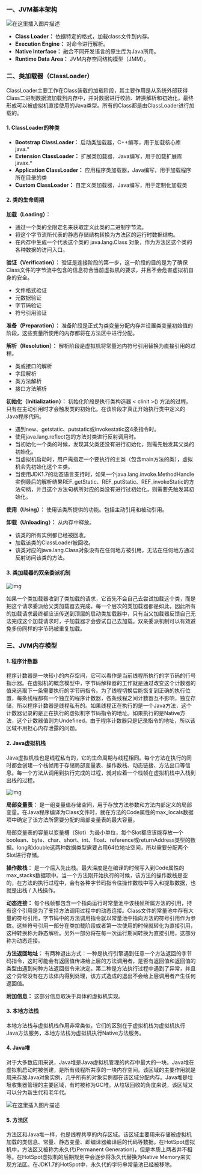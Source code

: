 ### **一、JVM基本架构**

![在这里插入图片描述](./resource/1-2-1.jpg)

- **Class Loader：** 依据特定的格式，加载class文件到内存。
- **Execution Engine：** 对命令进行解析。
- **Native Interface：** 融合不同开发语言的原生库为Java所用。
- **Runtime Data Area：** JVM内存空间结构模型（JMM）。

### 二、类加载器（ClassLoader）

ClassLoader主要工作在Class装载的加载阶段，其主要作用是从系统外部获得Class二进制数据流加载到内存中，并对数据进行校验、转换解析和初始化，最终形成可以被虚拟机直接使用的Java类型。所有的Class都是由ClassLoader进行加载的。

#### **1. ClassLoader的种类**

- **Bootstrap ClassLoader：** 启动类加载器，C++编写，用于加载核心库 java.*
- **Extension ClassLoader：** 扩展类加载器，Java编写，用于加载扩展库 javax.*
- **Application ClassLoader：** 应用程序类加载器，Java编写，用于加载程序所在目录的类
- **Custom ClassLoader：** 自定义类加载器，Java编写，用于定制化加载类

#### **2. 类的生命周期**

**加载（Loading）：** 

- 通过一个类的全限定名来获取定义此类的二进制字节流。
- 将这个字节流所代表的静态存储结构转换为方法区的运行时数据结构。
- 在内存中生成一个代表这个类的 java.lang.Class 对象，作为方法区这个类的各种数据的访问入口。

**验证（Verification）：** 验证是连接阶段的第一步，这一阶段的目的是为了确保Class文件的字节流中包含的信息符合当前虚拟机的要求，并且不会危害虚拟机自身的安全。

- 文件格式验证
- 元数据验证
- 字节码验证
- 符号引用验证

**准备（Preparation）：** 准备阶段是正式为类变量分配内存并设置类变量初始值的阶段，这些变量所使用的内存都将在方法区中进行分配。

**解析（Resolution）：** 解析阶段是虚拟机将常量池内符号引用替换为直接引用的过程。

- 类或接口的解析
- 字段解析
- 类方法解析
- 接口方法解析

**初始化（Initialization）：** 初始化阶段是执行类构造器 < clinit >() 方法的过程。只有在主动引用时才会触发类的初始化。在该阶段才真正开始执行类中定义的Java程序代码。

- 遇到new、getstatic、putstatic或invokestatic这4条指令时。
- 使用java.lang.reflect包的方法对类进行反射调用时。
- 当初始化一个类的时候，发现其父类还没有进行初始化，则需先触发其父类的初始化。
- 当虚拟机启动时，用户需指定一个要执行的主类（包含main方法的类），虚拟机会先初始化这个主类。
- 当使用JDK1.7的动态语言支持时，如果一个java.lang.invoke.MethodHandle实例最后的解析结果REF_getStatic、REF_putStatic、REF_invokeStatic的方法句柄，并且这个方法句柄所对应的类没有进行过初始化，则需要先触发其初始化。

**使用（Using）：** 使用该类所提供的功能。包括主动引用和被动引用。

**卸载（Unloading）：** 从内存中释放。

- 该类的所有实例都已经被回收。
- 加载该类的ClassLoader被回收。
- 该类对应的java.lang.Class对象没有在任何地方被引用，无法在任何地方通过反射访问该类的方法。

#### **3. 类加载器的双亲委派机制**

![img](./resource/1-2-2.jpg)

如果一个类加载器收到了类加载的请求，它首先不会自己去尝试加载这个类，而是把这个请求委派给父类加载器去完成，每一个层次的类加载器都是如此，因此所有的加载请求最终都应该传送到顶层的启动类加载器中，只有当父加载器反馈自己无法完成这个加载请求时，子加载器才会尝试自己去加载。双亲委派机制可以有效避免多份同样的字节码被重复加载。

### 三、JVM内存模型

#### **1. 程序计数器**

程序计数器是一块较小的内存空间，它可以看作是当前线程所执行的字节码的行号指示器。在虚拟机的概念模型中，字节码解释器的工作就是通过改变这个计数器的值来选取下一条需要执行的字节码指令。为了线程切换后能恢复到正确的执行位置，每条线程都有一个独立的程序计数器，各条线程之间计数器互不影响，独立存储，所以程序计数器是线程私有的。如果线程正在执行的是一个Java方法，这个计数器记录的是正在执行的虚拟机字节码指令的地址。如果执行的是Native方法，这个计数器值则为Undefined。由于程序计数器只是记录指令的地址，所以该区域不用担心内存泄露的问题。

#### **2. Java虚拟机栈**

Java虚拟机栈也是线程私有的，它的生命周期与线程相同。每个方法在执行的同时都会创建一个栈帧用于存储局部变量表、操作数栈、动态链接、方法出口等信息。每一个方法从调用到执行完成的过程，就对应着一个栈帧在虚拟机栈中入栈到出栈的过程。

![img](./resource/1-2-3.jpg)

**局部变量表：** 是一组变量值存储空间，用于存放方法参数和方法内部定义的局部变量。在Java程序编译为Class文件时，就在方法的Code属性的max_locals数据项中确定了该方法所需要分配的局部变量表的最大容量。

局部变量表的容量以变量槽（Slot）为最小单位，每个Slot都应该能存放一个boolean、byte、char、short、int、float、reference或returnAddress类型的数据。long和double这两种数据类型需要占用64位地址空间，所以需要分配两个Slot进行存储。

**操作数栈：** 是一个后入先出栈。最大深度是在编译的时候写入到Code属性的max_stacks数据项中。当一个方法刚开始执行的时候，该方法的操作数栈是空的，在方法的执行过程中，会有各种字节码指令往操作数栈中写入和提取数据，也就是出栈 / 入栈操作。

**动态连接：** 每个栈帧都包含一个指向运行时常量池中该栈帧所属方法的引用，持有这个引用是为了支持方法调用过程中的动态连接。Class文件的常量池中存有大量的符号引用，字节码中的方法调用指令就以常量池中指向方法的符号引用作为参数。这些符号引用一部分在类加载阶段或者第一次使用的时候就转化为直接引用，这种转换称为静态解析。另外一部分将在每一次运行期间转换为直接引用，这部分称为动态连接。

**方法返回地址：** 有两种退出方式：一种是执行引擎遇到任意一个方法返回的字节码指令，这时可能会有返回值传递给上层的方法调用者，是否有返回值和返回值的类型由遇到何种方法返回指令来决定。第二种是方法执行过程中遇到了异常，并且这个异常没有在方法体内得到处理，该方式造成的退出不会给上层调用者产生任何返回值。

**附加信息：** 这部分信息取决于具体的虚拟机实现。

#### **3. 本地方法栈**

本地方法栈与虚拟机栈作用非常类似，它们的区别在于虚拟机栈为虚拟机执行Java方法服务，本地方法栈为虚拟机执行Native方法服务。

#### **4. Java堆**

对于大多数应用来说，Java堆是Java虚拟机管理的内存中最大的一块。Java堆在虚拟机启动时被创建，是所有线程所共享的一块内存空间。该区域的主要作用就是用来存放Java对象实例，几乎所有的对象实例都在该区域分配内存。Java堆是垃圾收集器管理的主要区域，有时被称为GC堆。从垃圾回收的角度来说，该区域又可以分为新生代和老年代。

![在这里插入图片描述](./resource/1-2-4.jpg)

#### **5. 方法区**

方法区和Java堆一样，也是线程共享的内存区域。该区域主要用来存储被虚拟机加载的类信息、常量、静态变量、即编译器编译后的代码等数据。在HotSpot虚拟机中，方法区又被称为永久代(Permanent Generation)，但是本质上两者并不相等。在HotSpot虚拟机的后期规划中会逐步将永久代替换为Native Memory来实现方法区。在JDK1.7的HotSpot中，永久代的字符串常量池已经被移除。